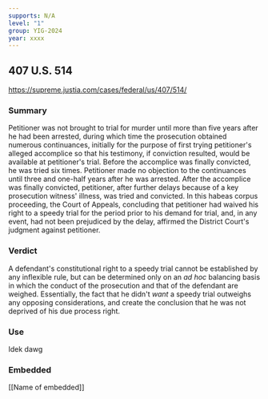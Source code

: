 ```yaml
---
supports: N/A
level: "1"
group: YIG-2024
year: xxxx
---
```

## 407 U.S. 514

https://supreme.justia.com/cases/federal/us/407/514/

### Summary

Petitioner was not brought to trial for murder until more than five years after he had been arrested, during which time the prosecution obtained numerous continuances, initially for the purpose of first trying petitioner's alleged accomplice so that his testimony, if conviction resulted, would be available at petitioner's trial. Before the accomplice was finally convicted, he was tried six times. Petitioner made no objection to the continuances until three and one-half years after he was arrested. After the accomplice was finally convicted, petitioner, after further delays because of a key prosecution witness' illness, was tried and convicted. In this habeas corpus proceeding, the Court of Appeals, concluding that petitioner had waived his right to a speedy trial for the period prior to his demand for trial, and, in any event, had not been prejudiced by the delay, affirmed the District Court's judgment against petitioner.

### Verdict
A defendant's constitutional right to a speedy trial cannot be established by any inflexible rule, but can be determined only on an _ad hoc_ balancing basis in which the conduct of the prosecution and that of the defendant are weighed. Essentially, the fact that he didn't *want* a speedy trial outweighs any opposing considerations, and create the conclusion that he was not deprived of his due process right.
### Use

Idek dawg
### Embedded

[[Name of embedded]]